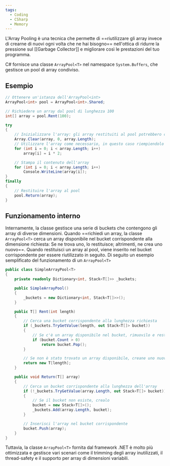 ```yaml
---
tags:
  - Coding
  - CSharp
  - Memory
---
```

L'Array Pooling è una tecnica che permette di ==riutilizzare gli array invece di crearne di nuovi ogni volta che ne hai bisogno== nell'ottica di ridurre la pressione sul [[Garbage Collector]] e migliorare così le prestazioni del tuo programma.

C# fornisce una classe `ArrayPool<T>` nel namespace `System.Buffers`, che gestisce un pool di array condiviso.

## Esempio

```csharp
// Ottenere un'istanza dell'ArrayPool<int>
ArrayPool<int> pool = ArrayPool<int>.Shared;

// Richiedere un array dal pool di lunghezza 100
int[] array = pool.Rent(100);

try
{
	// Inizializzare l'array: gli array restituiti al pool potrebbero contenere dati precedenti, quindi è necessario inizializzare l'array prima di utilizzarlo.
    Array.Clear(array, 0, array.Length);
	// Utilizzare l'array come necessario, in questo caso riempiendolo con valori e stampandoli
	for (int i = 0; i < array.Length; i++)
		array[i] = i * 2;

	// Stampa il contenuto dell'array
	for (int i = 0; i < array.Length; i++)
		Console.WriteLine(array[i]);
}
finally
{
	// Restituire l'array al pool
	pool.Return(array);
}
```

## Funzionamento interno

Internamente, la classe gestisce una serie di buckets che contengono gli array di diverse dimensioni.
Quando ==richiedi un array, la classe `ArrayPool<T>` cerca un array disponibile nel bucket corrispondente alla dimensione richiesta: Se ne trova uno, lo restituisce; altrimenti, ne crea uno nuovo==.
Quando restituisci un array al pool, viene inserito nel bucket corrispondente per essere riutilizzato in seguito.
Di seguito un esempio semplificato del funzionamento di un `ArrayPool<T>`

```csharp
public class SimpleArrayPool<T>
{
    private readonly Dictionary<int, Stack<T[]>> _buckets;

    public SimpleArrayPool()
    {
        _buckets = new Dictionary<int, Stack<T[]>>();
    }

    public T[] Rent(int length)
    {
        // Cerca una bucket corrispondente alla lunghezza richiesta
        if (_buckets.TryGetValue(length, out Stack<T[]> bucket))
        {
            // Se c'è un array disponibile nel bucket, rimuovilo e restituiscilo
            if (bucket.Count > 0)
                return bucket.Pop();
        }

        // Se non è stato trovato un array disponibile, creane uno nuovo
        return new T[length];
    }

    public void Return(T[] array)
    {
        // Cerca un bucket corrispondente alla lunghezza dell'array
        if (!_buckets.TryGetValue(array.Length, out Stack<T[]> bucket))
        {
            // Se il bucket non esiste, crealo
            bucket = new Stack<T[]>();
            _buckets.Add(array.Length, bucket);
        }

        // Inserisci l'array nel bucket corrispondente
        bucket.Push(array);
    }
}
```

Tuttavia, la classe `ArrayPool<T>` fornita dal framework .NET è molto più ottimizzata e gestisce vari scenari come il trimming degli array inutilizzati, il thread-safety e il supporto per array di dimensioni variabili.